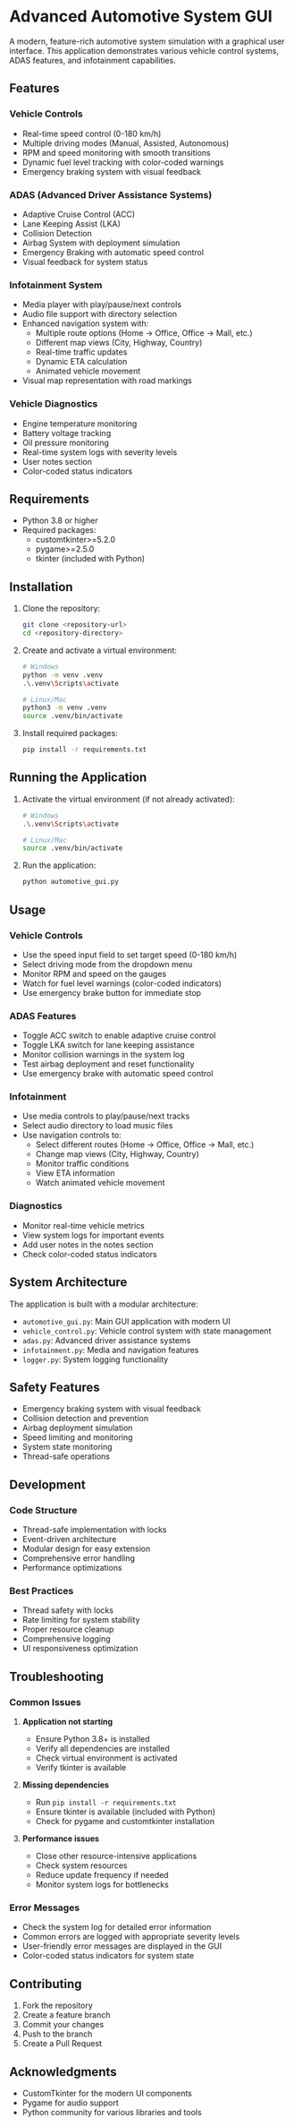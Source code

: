 # Advanced Automotive System GUI

A modern, feature-rich automotive system simulation with a graphical user interface. This application demonstrates various vehicle control systems, ADAS features, and infotainment capabilities.

## Features

### Vehicle Controls
- Real-time speed control (0-180 km/h)
- Multiple driving modes (Manual, Assisted, Autonomous)
- RPM and speed monitoring with smooth transitions
- Dynamic fuel level tracking with color-coded warnings
- Emergency braking system with visual feedback

### ADAS (Advanced Driver Assistance Systems)
- Adaptive Cruise Control (ACC)
- Lane Keeping Assist (LKA)
- Collision Detection
- Airbag System with deployment simulation
- Emergency Braking with automatic speed control
- Visual feedback for system status

### Infotainment System
- Media player with play/pause/next controls
- Audio file support with directory selection
- Enhanced navigation system with:
  - Multiple route options (Home → Office, Office → Mall, etc.)
  - Different map views (City, Highway, Country)
  - Real-time traffic updates
  - Dynamic ETA calculation
  - Animated vehicle movement
- Visual map representation with road markings

### Vehicle Diagnostics
- Engine temperature monitoring
- Battery voltage tracking
- Oil pressure monitoring
- Real-time system logs with severity levels
- User notes section
- Color-coded status indicators

## Requirements

- Python 3.8 or higher
- Required packages:
  - customtkinter>=5.2.0
  - pygame>=2.5.0
  - tkinter (included with Python)

## Installation

1. Clone the repository:
   ```bash
   git clone <repository-url>
   cd <repository-directory>
   ```

2. Create and activate a virtual environment:
   ```bash
   # Windows
   python -m venv .venv
   .\.venv\Scripts\activate

   # Linux/Mac
   python3 -m venv .venv
   source .venv/bin/activate
   ```

3. Install required packages:
   ```bash
   pip install -r requirements.txt
   ```

## Running the Application

1. Activate the virtual environment (if not already activated):
   ```bash
   # Windows
   .\.venv\Scripts\activate

   # Linux/Mac
   source .venv/bin/activate
   ```

2. Run the application:
   ```bash
   python automotive_gui.py
   ```

## Usage

### Vehicle Controls
- Use the speed input field to set target speed (0-180 km/h)
- Select driving mode from the dropdown menu
- Monitor RPM and speed on the gauges
- Watch for fuel level warnings (color-coded indicators)
- Use emergency brake button for immediate stop

### ADAS Features
- Toggle ACC switch to enable adaptive cruise control
- Toggle LKA switch for lane keeping assistance
- Monitor collision warnings in the system log
- Test airbag deployment and reset functionality
- Use emergency brake with automatic speed control

### Infotainment
- Use media controls to play/pause/next tracks
- Select audio directory to load music files
- Use navigation controls to:
  - Select different routes (Home → Office, Office → Mall, etc.)
  - Change map views (City, Highway, Country)
  - Monitor traffic conditions
  - View ETA information
  - Watch animated vehicle movement

### Diagnostics
- Monitor real-time vehicle metrics
- View system logs for important events
- Add user notes in the notes section
- Check color-coded status indicators

## System Architecture

The application is built with a modular architecture:

- `automotive_gui.py`: Main GUI application with modern UI
- `vehicle_control.py`: Vehicle control system with state management
- `adas.py`: Advanced driver assistance systems
- `infotainment.py`: Media and navigation features
- `logger.py`: System logging functionality

## Safety Features

- Emergency braking system with visual feedback
- Collision detection and prevention
- Airbag deployment simulation
- Speed limiting and monitoring
- System state monitoring
- Thread-safe operations

## Development

### Code Structure
- Thread-safe implementation with locks
- Event-driven architecture
- Modular design for easy extension
- Comprehensive error handling
- Performance optimizations

### Best Practices
- Thread safety with locks
- Rate limiting for system stability
- Proper resource cleanup
- Comprehensive logging
- UI responsiveness optimization

## Troubleshooting

### Common Issues

1. **Application not starting**
   - Ensure Python 3.8+ is installed
   - Verify all dependencies are installed
   - Check virtual environment is activated
   - Verify tkinter is available

2. **Missing dependencies**
   - Run `pip install -r requirements.txt`
   - Ensure tkinter is available (included with Python)
   - Check for pygame and customtkinter installation

3. **Performance issues**
   - Close other resource-intensive applications
   - Check system resources
   - Reduce update frequency if needed
   - Monitor system logs for bottlenecks

### Error Messages

- Check the system log for detailed error information
- Common errors are logged with appropriate severity levels
- User-friendly error messages are displayed in the GUI
- Color-coded status indicators for system state

## Contributing

1. Fork the repository
2. Create a feature branch
3. Commit your changes
4. Push to the branch
5. Create a Pull Request

## Acknowledgments

- CustomTkinter for the modern UI components
- Pygame for audio support
- Python community for various libraries and tools 
